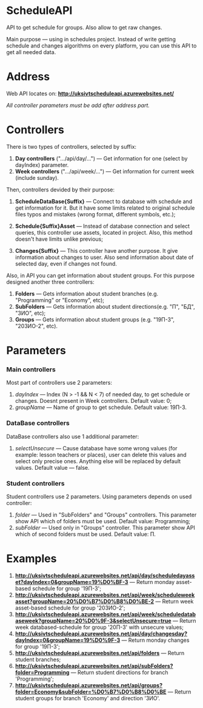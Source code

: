 # ScheduleAPI
API to get schedule for groups. Also allow to get raw changes.

Main purpose — using in schedules project.
Instead of write getting schedule and changes algorithms on every platform, you can use this API to get all needed data.

# Address
Web API locates on:
<strong>http://uksivtscheduleapi.azurewebsites.net/</strong>

<i>All controller parameters must be add after address part.</i>

# Controllers
There is two types of controllers, selected by suffix:
  1.  <b>Day controllers</b> (".../api/day/...") — Get information for one (select by dayIndex) parameter.
  2.  <b>Week controllers</b> (".../api/week/...") — Get information for current week (include sunday).

Then, controllers devided by their purpose:
  1.  <b>ScheduleDataBase{Suffix}</b> — Connect to database with schedule and get information for it. 
      But it have some limits related to original schedule files typos and mistakes (wrong format, different symbols, etc.);
  2.  <b>Schedule{Suffix}Asset</b> — Instead of database connection and select queries, this controller use assets,
      located in project. Also, this method doesn't have limits unlike previous;
  
  3.  <b>Changes{Suffix}</b> — This controller have another purpose. It give information about changes to user. Also send information about date of selected day, even       if changes not found.

Also, in API you can get information about student groups. For this purpose designed another three controllers:
  1. <b>Folders</b> — Gets information about student branches (e.g. "Programming" or "Economy", etc);
  2. <b>SubFolders</b> — Gets information about student directions(e.g. "П", "БД", "ЗИО", etc);
  3. <b>Groups</b> — Gets information about student groups (e.g. "19П-3", "20ЗИО-2", etc).
  
# Parameters
### Main controllers
Most part of controllers use 2 parameters:
  1. <i>dayIndex</i> — Index (N > -1 && N < 7) of needed day, to get schedule or changes.
     Doesnt present in Week controllers.
     Default value: 0;
  2. <i>groupName</i> — Name of group to get schedule.
     Default value: 19П-3.

### DataBase controllers
DataBase controllers also use 1 additional parameter:
  1. <i>selectUnsecure</i> — Cause database have some wrong values (for example: lesson teachers or places), user can delete this values and select only precise ones. Anything else will be replaced by default values.
     Default value — false.

### Student controllers
Student controllers use 2 parameters. Using parameters depends on used controller:
  1. <i>folder</i> — Used in "SubFolders" and "Groups" controllers. This parameter show API which of folders must be used.
     Default value: Programming;
  2. <i>subFolder</i> — Used only in "Groups" controller. This parameter show API which of second folders must be used.
     Default value: П.

# Examples
  1. <b>http://uksivtscheduleapi.azurewebsites.net/api/day/scheduledayasset?dayIndex=0&groupName=19%D0%BF-3</b> — Return monday asset-based schedule for group '19П-3';
  2. <b>http://uksivtscheduleapi.azurewebsites.net/api/week/scheduleweekasset?groupName=20%D0%B7%D0%B8%D0%BE-2</b> — Return week asset-based schedule for group '20ЗИО-2';
  3. <b>http://uksivtscheduleapi.azurewebsites.net/api/week/scheduledatabaseweek?groupName=20%D0%9F-3&selectUnsecure=true</b> — Return week databased-schedule for group '20П-3' with unsecure values;
  4. <b>http://uksivtscheduleapi.azurewebsites.net/api/day/changesday?dayIndex=0&groupName=19%D0%9F-3</b> — Return monday changes for group '19П-3';
  5. <b>http://uksivtscheduleapi.azurewebsites.net/api/folders</b> — Return student branches;
  6. <b>http://uksivtscheduleapi.azurewebsites.net/api/subFolders?folder=Programming</b> — Return student directions for branch 'Programming';
  7. <b>http://uksivtscheduleapi.azurewebsites.net/api/groups?folder=Economy&subFolder=%D0%B7%D0%B8%D0%BE</b> — Return student groups for branch 'Economy' and direction 'ЗИО'.
